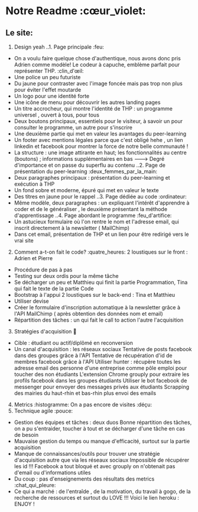 # Notre Readme :cœur_violet:
## Le site:
1. Design yeah
..1. Page principale :feu:
* On a voulu faire quelque chose d'authentique, nous avons donc pris Adrien comme modèle! Le codeur à capuche, emblème parfait pour représenter THP. :clin_d'œil:
* Une police un peu futuriste
* Du jaune pour contraster avec l'image foncée mais pas trop non plus pour éviter l'effet moutarde
* Un logo pour une identité forte
* Une icône de menu pour découvrir les autres landing pages
* Un titre accrocheur, qui montre l'identité  de THP : un programme universel , ouvert à tous, pour tous  
* Deux boutons principaux, essentiels pour le visiteur, à savoir un pour consulter le programme, un autre pour s'inscrire
* Une deuxième partie  qui met en valeur les avantages du peer-learning
* Un footer avec mentions légales parce que c'est obligé hehe , un lien linkedin et facebook pour montrer la force de notre belle communauté !
* La structure : une image attirante en haut; les fonctionnalités au centre (boutons) ; informations supplémentaires en bas
---> Degré d'importance et on passe du superflu au contenu
..2. Page de présentation du peer-learning :deux_femmes_par_la_main:
* Deux paragraphes principaux : présentation du peer-learning et exécution à THP
* Un fond sobre et moderne, épuré qui met en valeur le texte
* Des titres en jaune pour le rappel
..3. Page dédiée au code :ordinateur:
* Même modèle, deux paragraphes : un expliquant l'intérêt d'apprendre à coder et de le généraliser , le deuxième présentant la méthode d'apprentissage
..4. Page abordant le programme :feu_d'artifice:
* Un astucieux formulaire où l'on rentre le nom et l'adresse email, qui inscrit directement à la newsletter ( MailChimp)
* Dans cet email, présentation de THP et un lien pour être redirigé vers le vrai site
2. Comment a-t-on fait le code? :quatre_heures:
2 loustiques sur le front : Adrien et Pierre
* Procédure de pas à pas
* Testing sur deux ordis pour la même tâche
* Se décharger un peu et Matthieu qui finit la partie Programmation, Tina qui fait le texte de la partie Code
* Bootstrap à l'appui
2 loustiques sur le back-end : Tina et Matthieu
* Utiliser devise
* Créer le formulaire d'inscription automatique à la newsletter grâce à l'API MailChimp ( après obtention des données nom  et  email)
* Répartition des tâches : un qui fait le call to action l'autre l'acquisition
3. Stratégies d'acquisition :muscle:
* Cible : étudiant ou actif/diplômé en reconversion
* Un canal d'acquisition : les réseaux sociaux
Tentative de posts facebook dans des groupes grâce à l'API
Tentative de récupération d'id de membres facebook grâce à l'API
Utiliser hunter : récupère toutes les adresse email des personne d'une entreprise comme pôle emploi pour toucher des non étudiants
L'extension Chrome grouply pour extraire les profils facebook dans les groupes étudiants
Utiliser le bot facebook de messenger pour envoyer des messages privés aux étudiants
Scrapping des mairies du haut-rhin et bas-rhin plus envoi des emails
4. Metrics :histogramme:
On a pas encore de visites :déçu:
5. Technique agile :pouce:
* Gestion des équipes et tâches : deux duos
Bonne répartition des tâches, on a pu s'entraider, toucher à tout et se décharger d'une tâche en cas de besoin
* Mauvaise gestion du temps ou manque d'efficacité, surtout sur la partie acquisition
* Manque de connaissances/outils pour trouver une stratégie d'acquisition autre que via les réseaux sociaux
Impossible de récupérer les id !!! Facebook a tout bloqué et avec grouply on n'obtenait pas d'email ou d'informations utiles
* Du coup : pas d'enseignements des résultats des metrics :chat_qui_pleure:
* Ce qui a marché : de l'entraîde , de la motivation, du travail à gogo, de la recherche de ressources et surtout du LOVE !!!
Voici le lien heroku :
ENJOY !
